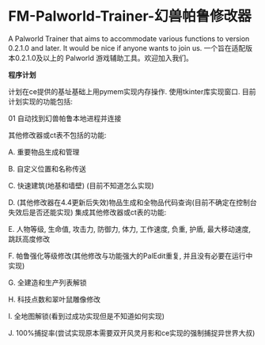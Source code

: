 # FM-Palworld-Trainer-幻兽帕鲁修改器
A Palworld Trainer that aims to accommodate various functions to version 0.2.1.0 and later. It would be nice if anyone wants to join us. 一个旨在适配版本0.2.1.0及以上的 Palworld 游戏辅助工具。欢迎加入我们。

**程序计划**

计划在ce提供的基址基础上用pymem实现内存操作. 使用tkinter库实现窗口. 目前计划实现的功能包括:


01 自动找到幻兽帕鲁本地进程并连接


其他修改器或ct表不包括的功能:

A. 重要物品生成和管理

B. 自定义位置和名称传送

C. 快速建筑(地基和墙壁) (目前不知道怎么实现)

D. (其他修改器在4.4更新后失效)物品生成和全物品代码查询(目前不确定在控制台失效后是否还能实现)
集成其他修改器或ct表的功能:

E. 人物等级, 生命值, 攻击力, 防御力, 体力, 工作速度, 负重, 护盾, 最大移动速度, 跳跃高度修改

F. 帕鲁强化等级修改(其他修改与功能强大的PalEdit重复, 并且没有必要在运行中实现)

G. 全建造和生产列表解锁

H. 科技点数和翠叶鼠雕像修改

I. 全地图解锁(看到过成功实现但是不知道如何实现)

J. 100%捕捉率(尝试实现原本需要双开风灵月影和ce实现的强制捕捉异世界大叔)

